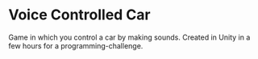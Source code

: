 # Voice Controlled Car
Game in which you control a car by making sounds. Created in Unity in a few hours for a programming-challenge.
